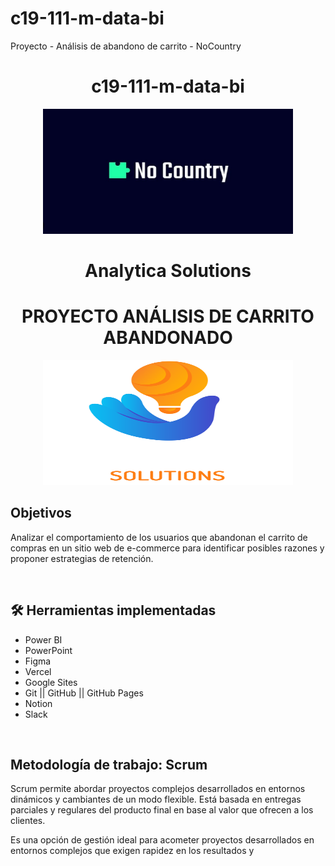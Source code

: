 # c19-111-m-data-bi
Proyecto - Análisis de abandono de carrito - NoCountry

<h1 align="center">c19-111-m-data-bi</h1>

<p align="center">
  <img width="400" height="200" src="img/NoCountry.png" alt="Logo de NoCountry">
</p>

<h1 align="center">Analytica Solutions</h1>
<h1 align="center">PROYECTO ANÁLISIS DE CARRITO ABANDONADO</h1>

<p align="center">
  <img width="400" height="200" src="img/Logo grande.png" alt="Logo de Analytica Solutions">
</p>

<h2>Objetivos</h2>
<p>Analizar el comportamiento de los usuarios que abandonan el carrito de compras en un sitio web de e-commerce para identificar posibles razones y proponer estrategias de retención.</p>

<br />

## 🛠️ Herramientas implementadas 
- Power BI
- PowerPoint
- Figma
- Vercel
- Google Sites
- Git || GitHub || GitHub Pages
- Notion
- Slack

<br>

<h2>Metodología de trabajo: Scrum</h2>
<p>Scrum permite abordar proyectos complejos desarrollados en entornos dinámicos y cambiantes de un modo flexible. Está basada en entregas parciales y regulares del producto final en base al valor que ofrecen a los clientes.</p>
<p>Es una opción de gestión ideal para acometer proyectos desarrollados en entornos complejos que exigen rapidez en los resultados y
